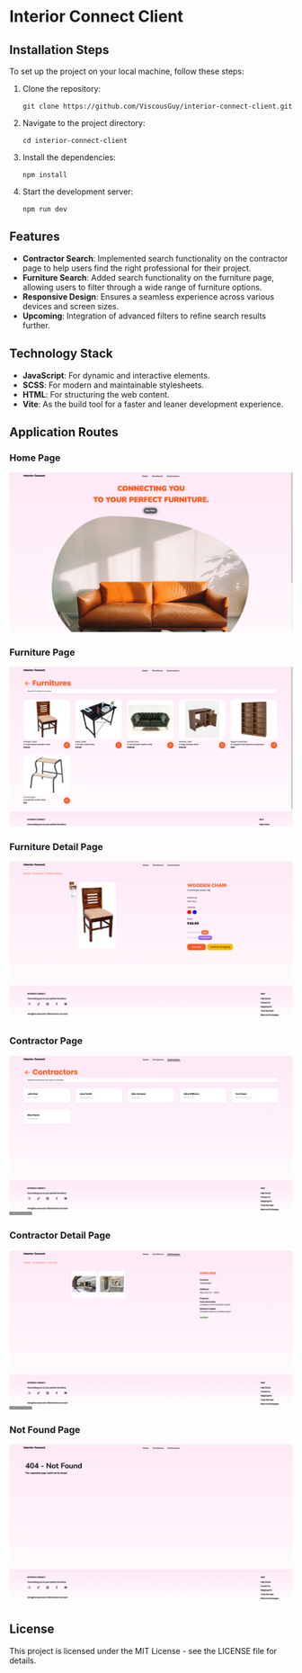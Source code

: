# Interior Connect Client


## Installation Steps

To set up the project on your local machine, follow these steps:

1.  Clone the repository:
    
    ```
    git clone https://github.com/ViscousGuy/interior-connect-client.git
    
    ```
    
2.  Navigate to the project directory:
    
    ```
    cd interior-connect-client
    
    ```
    
3.  Install the dependencies:
    
    ```
    npm install
    
    ```
    
4.  Start the development server:
    
    ```
    npm run dev
    
    ```
    

## Features

-   **Contractor Search**: Implemented search functionality on the contractor page to help users find the right professional for their project.
-   **Furniture Search**: Added search functionality on the furniture page, allowing users to filter through a wide range of furniture options.
-   **Responsive Design**: Ensures a seamless experience across various devices and screen sizes.
-   **Upcoming**: Integration of advanced filters to refine search results further.

## Technology Stack

-   **JavaScript**: For dynamic and interactive elements.
-   **SCSS**: For modern and maintainable stylesheets.
-   **HTML**: For structuring the web content.
-   **Vite**: As the build tool for a faster and leaner development experience.

## Application Routes

### Home Page
![Home Page](screenshots\home_page.png)

### Furniture Page
![Furniture Page](screenshots\furniture_page.png)

### Furniture Detail Page
![Furniture Detail](screenshots\furnituredetail_page.png)

### Contractor Page
![Contractor Page](screenshots\contractor_page.png)

### Contractor Detail Page
![Contractor Detail](screenshots\contractordetail_page.png)


### Not Found Page
![Not Found Page](screenshots\notfound_page.png)




## License

This project is licensed under the MIT License - see the LICENSE file for details.